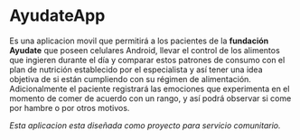 AyudateApp
==========

 Es una aplicacion movil que permitirá a los pacientes de la **fundación Ayudate** que poseen celulares Android, llevar el control de los alimentos que ingieren durante el día y comparar estos patrones de consumo con el plan de nutrición establecido por el especialista y así tener una idea objetiva de si están cumpliendo con su régimen de alimentación. 
 Adicionalmente el paciente registrará las emociones que experimenta en el momento de comer de acuerdo con un rango, y así podrá observar si come por hambre o por otros motivos.
 
 *Esta aplicacion esta diseñada como proyecto para servicio comunitario.*
